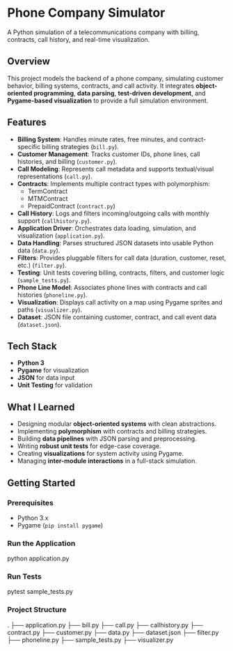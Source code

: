 # Phone Company Simulator

A Python simulation of a telecommunications company with billing, contracts, call history, and real-time visualization.

## Overview
This project models the backend of a phone company, simulating customer behavior, billing systems, contracts, and call activity. It integrates **object-oriented programming**, **data parsing**, **test-driven development**, and **Pygame-based visualization** to provide a full simulation environment.

## Features
- **Billing System**: Handles minute rates, free minutes, and contract-specific billing strategies (`bill.py`).
- **Customer Management**: Tracks customer IDs, phone lines, call histories, and billing (`customer.py`).
- **Call Modeling**: Represents call metadata and supports textual/visual representations (`call.py`).
- **Contracts**: Implements multiple contract types with polymorphism:
  - TermContract
  - MTMContract
  - PrepaidContract (`contract.py`)
- **Call History**: Logs and filters incoming/outgoing calls with monthly support (`callhistory.py`).
- **Application Driver**: Orchestrates data loading, simulation, and visualization (`application.py`).
- **Data Handling**: Parses structured JSON datasets into usable Python data (`data.py`).
- **Filters**: Provides pluggable filters for call data (duration, customer, reset, etc.) (`filter.py`).
- **Testing**: Unit tests covering billing, contracts, filters, and customer logic (`sample_tests.py`).
- **Phone Line Model**: Associates phone lines with contracts and call histories (`phoneline.py`).
- **Visualization**: Displays call activity on a map using Pygame sprites and paths (`visualizer.py`).
- **Dataset**: JSON file containing customer, contract, and call event data (`dataset.json`).

## Tech Stack
- **Python 3**
- **Pygame** for visualization
- **JSON** for data input
- **Unit Testing** for validation

## What I Learned
- Designing modular **object-oriented systems** with clean abstractions.
- Implementing **polymorphism** with contracts and billing strategies.
- Building **data pipelines** with JSON parsing and preprocessing.
- Writing **robust unit tests** for edge-case coverage.
- Creating **visualizations** for system activity using Pygame.
- Managing **inter-module interactions** in a full-stack simulation.

## Getting Started

### Prerequisites
- Python 3.x
- Pygame (`pip install pygame`)

### Run the Application
python application.py

### Run Tests
pytest sample_tests.py

### Project Structure
.
├── application.py
├── bill.py
├── call.py
├── callhistory.py
├── contract.py
├── customer.py
├── data.py
├── dataset.json
├── filter.py
├── phoneline.py
├── sample_tests.py
├── visualizer.py

